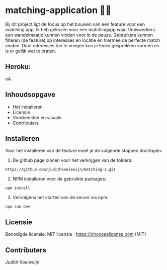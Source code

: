 
# matching-application 👋🏾
Bij dit project ligt de focus op het bouwen van een feature voor een matching app. Ik heb gekozen voor een matchingapp waar thuiswerkers een wandelmaatje kunnen vinden voor in de pauze. Gebruikers kunnen filteren (de feature) op interesses en locatie en hiermee de perfecte match vinden. Door interesses toe te voegen kun je leuke gesprekken vormen en is er gelijk wat te praten. 

## Heroku:
nA

##  Inhoudsopgave

- Het installeren
- Licensie
- Voorbeelden en visuals 
- Contributers

##  Installeren

Voor het installeren van de feature moet je de volgende stappen doorlopen:
1. De github page clonen voor het verkrijgen van de folders:

```https://github.com/judithkoelewijn/matching-2.git```

2. NPM installeren voor de gebruikte packages:

```npm install```

3. Vervolgens het starten van de server via npm:

```npm run dev```

##  Licensie

Benodigde licensie: MIT licensie : https://choosealicense.com (MIT)



##  Contributers
Judith Koelewijn

